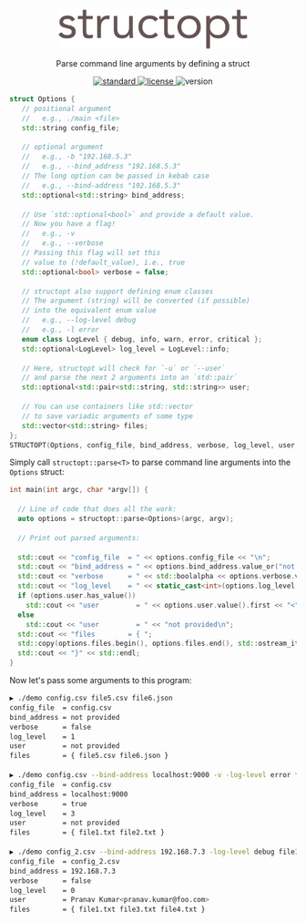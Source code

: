 <p align="center">
  <img height="70" src="img/logo.png"/>  
</p>

<p align="center">
  Parse command line arguments by defining a struct
</p>

<p align="center">
  <a href="https://en.wikipedia.org/wiki/C%2B%2B17">
    <img src="https://img.shields.io/badge/C%2B%2B-17-blue.svg" alt="standard"/>
  </a>
  <a href="https://github.com/p-ranav/tabulate/blob/master/LICENSE">
    <img src="https://img.shields.io/badge/License-MIT-yellow.svg" alt="license"/>
  </a>
  <img src="https://img.shields.io/badge/version-1.0-blue.svg?cacheSeconds=2592000" alt="version"/>
</p>

```cpp
struct Options {
   // positional argument
   //   e.g., ./main <file>
   std::string config_file;

   // optional argument
   //   e.g., -b "192.168.5.3"
   //   e.g., --bind_address "192.168.5.3"
   // The long option can be passed in kebab case
   //   e.g., --bind-address "192.168.5.3"
   std::optional<std::string> bind_address;

   // Use `std::optional<bool>` and provide a default value. 
   // Now you have a flag!
   //   e.g., -v
   //   e.g., --verbose
   // Passing this flag will set this 
   // value to (!default_value), i.e., true
   std::optional<bool> verbose = false;

   // structopt also support defining enum classes
   // The argument (string) will be converted (if possible)
   // into the equivalent enum value
   //   e.g., --log-level debug
   //   e.g., -l error
   enum class LogLevel { debug, info, warn, error, critical };
   std::optional<LogLevel> log_level = LogLevel::info;

   // Here, structopt will check for `-u` or `--user` 
   // and parse the next 2 arguments into an `std::pair`
   std::optional<std::pair<std::string, std::string>> user;

   // You can use containers like std::vector
   // to save variadic arguments of some type
   std::vector<std::string> files;
};
STRUCTOPT(Options, config_file, bind_address, verbose, log_level, user, files);
```

Simply call `structopt::parse<T>` to parse command line arguments into the `Options` struct:

```cpp
int main(int argc, char *argv[]) {
  
  // Line of code that does all the work:
  auto options = structopt::parse<Options>(argc, argv);

  // Print out parsed arguments:

  std::cout << "config_file  = " << options.config_file << "\n";
  std::cout << "bind_address = " << options.bind_address.value_or("not provided") << "\n";
  std::cout << "verbose      = " << std::boolalpha << options.verbose.value() << "\n";
  std::cout << "log_level    = " << static_cast<int>(options.log_level.value()) << "\n";
  if (options.user.has_value())
    std::cout << "user         = " << options.user.value().first << "<" << options.user.value().second << ">\n";
  else
    std::cout << "user         = " << "not provided\n";
  std::cout << "files        = { ";
  std::copy(options.files.begin(), options.files.end(), std::ostream_iterator<std::string>(std::cout, " "));
  std::cout << "}" << std::endl; 
}
```

Now let's pass some arguments to this program:

```bash
▶ ./demo config.csv file5.csv file6.json
config_file  = config.csv
bind_address = not provided
verbose      = false
log_level    = 1
user         = not provided
files        = { file5.csv file6.json }

▶ ./demo config.csv --bind-address localhost:9000 -v -log-level error file1.txt file2.txt
config_file  = config.csv
bind_address = localhost:9000
verbose      = true
log_level    = 3
user         = not provided
files        = { file1.txt file2.txt }

▶ ./demo config_2.csv --bind-address 192.168.7.3 -log-level debug file1.txt file3.txt file4.txt --user "Pranav Kumar" "pranav.kumar@foo.com"
config_file  = config_2.csv
bind_address = 192.168.7.3
verbose      = false
log_level    = 0
user         = Pranav Kumar<pranav.kumar@foo.com>
files        = { file1.txt file3.txt file4.txt }
```
